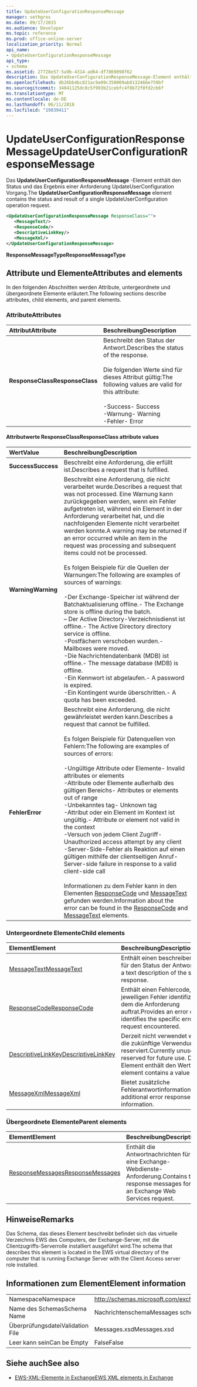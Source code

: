 ```yaml
---
title: UpdateUserConfigurationResponseMessage
manager: sethgros
ms.date: 09/17/2015
ms.audience: Developer
ms.topic: reference
ms.prod: office-online-server
localization_priority: Normal
api_name:
- UpdateUserConfigurationResponseMessage
api_type:
- schema
ms.assetid: 27728e57-5a9b-4314-ad64-df7869098f62
description: Das UpdateUserConfigurationResponseMessage-Element enthält den Status und das Ergebnis einer Anforderung UpdateUserConfiguration Vorgang.
ms.openlocfilehash: db26bb4bc821ac9a09c350009ab8132466e759bf
ms.sourcegitcommit: 34041125dc8c5f993b21cebfc4f8b72f0fd2cb6f
ms.translationtype: MT
ms.contentlocale: de-DE
ms.lasthandoff: 06/11/2018
ms.locfileid: "19839411"
---
```

# <a name="updateuserconfigurationresponsemessage"></a><span data-ttu-id="cd107-103">UpdateUserConfigurationResponseMessage</span><span class="sxs-lookup"><span data-stu-id="cd107-103">UpdateUserConfigurationResponseMessage</span></span>

<span data-ttu-id="cd107-104">Das **UpdateUserConfigurationResponseMessage** -Element enthält den Status und das Ergebnis einer Anforderung UpdateUserConfiguration Vorgang.</span><span class="sxs-lookup"><span data-stu-id="cd107-104">The **UpdateUserConfigurationResponseMessage** element contains the status and result of a single UpdateUserConfiguration operation request.</span></span> 
  
```xml
<UpdateUserConfigurationResponseMessage ResponseClass="">
   <MessageText/>
   <ResponseCode/>
   <DescriptiveLinkKey/>
   <MessageXml/>
</UpdateUserConfigurationResponseMessage>
```

 <span data-ttu-id="cd107-105">**ResponseMessageType**</span><span class="sxs-lookup"><span data-stu-id="cd107-105">**ResponseMessageType**</span></span>
## <a name="attributes-and-elements"></a><span data-ttu-id="cd107-106">Attribute und Elemente</span><span class="sxs-lookup"><span data-stu-id="cd107-106">Attributes and elements</span></span>

<span data-ttu-id="cd107-107">In den folgenden Abschnitten werden Attribute, untergeordnete und übergeordnete Elemente erläutert.</span><span class="sxs-lookup"><span data-stu-id="cd107-107">The following sections describe attributes, child elements, and parent elements.</span></span>
  
### <a name="attributes"></a><span data-ttu-id="cd107-108">Attribute</span><span class="sxs-lookup"><span data-stu-id="cd107-108">Attributes</span></span>

|<span data-ttu-id="cd107-109">**Attribut**</span><span class="sxs-lookup"><span data-stu-id="cd107-109">**Attribute**</span></span>|<span data-ttu-id="cd107-110">**Beschreibung**</span><span class="sxs-lookup"><span data-stu-id="cd107-110">**Description**</span></span>|
|:-----|:-----|
|<span data-ttu-id="cd107-111">**ResponseClass**</span><span class="sxs-lookup"><span data-stu-id="cd107-111">**ResponseClass**</span></span> <br/> | <span data-ttu-id="cd107-112">Beschreibt den Status der Antwort.</span><span class="sxs-lookup"><span data-stu-id="cd107-112">Describes the status of the response.</span></span> <br/><br/><span data-ttu-id="cd107-113">Die folgenden Werte sind für dieses Attribut gültig:</span><span class="sxs-lookup"><span data-stu-id="cd107-113">The following values are valid for this attribute:</span></span>  <br/><br/><span data-ttu-id="cd107-114">-Success</span><span class="sxs-lookup"><span data-stu-id="cd107-114">-  Success</span></span>  <br/><span data-ttu-id="cd107-115">-Warnung</span><span class="sxs-lookup"><span data-stu-id="cd107-115">-  Warning</span></span>  <br/><span data-ttu-id="cd107-116">-Fehler</span><span class="sxs-lookup"><span data-stu-id="cd107-116">-  Error</span></span>  <br/> |
   
#### <a name="responseclass-attribute-values"></a><span data-ttu-id="cd107-117">Attributwerte ResponseClass</span><span class="sxs-lookup"><span data-stu-id="cd107-117">ResponseClass attribute values</span></span>

|<span data-ttu-id="cd107-118">**Wert**</span><span class="sxs-lookup"><span data-stu-id="cd107-118">**Value**</span></span>|<span data-ttu-id="cd107-119">**Beschreibung**</span><span class="sxs-lookup"><span data-stu-id="cd107-119">**Description**</span></span>|
|:-----|:-----|
|<span data-ttu-id="cd107-120">**Success**</span><span class="sxs-lookup"><span data-stu-id="cd107-120">**Success**</span></span> <br/> |<span data-ttu-id="cd107-121">Beschreibt eine Anforderung, die erfüllt ist.</span><span class="sxs-lookup"><span data-stu-id="cd107-121">Describes a request that is fulfilled.</span></span>  <br/> |
|<span data-ttu-id="cd107-122">**Warning**</span><span class="sxs-lookup"><span data-stu-id="cd107-122">**Warning**</span></span> <br/> | <span data-ttu-id="cd107-123">Beschreibt eine Anforderung, die nicht verarbeitet wurde.</span><span class="sxs-lookup"><span data-stu-id="cd107-123">Describes a request that was not processed.</span></span> <span data-ttu-id="cd107-124">Eine Warnung kann zurückgegeben werden, wenn ein Fehler aufgetreten ist, während ein Element in der Anforderung verarbeitet hat, und die nachfolgenden Elemente nicht verarbeitet werden konnte.</span><span class="sxs-lookup"><span data-stu-id="cd107-124">A warning may be returned if an error occurred while an item in the request was processing and subsequent items could not be processed.</span></span> <br/><br/><span data-ttu-id="cd107-125">Es folgen Beispiele für die Quellen der Warnungen:</span><span class="sxs-lookup"><span data-stu-id="cd107-125">The following are examples of sources of warnings:</span></span>  <br/><br/><span data-ttu-id="cd107-126">-Der Exchange-Speicher ist während der Batchaktualisierung offline.</span><span class="sxs-lookup"><span data-stu-id="cd107-126">-  The Exchange store is offline during the batch.</span></span>  <br/><span data-ttu-id="cd107-127">– Der Active Directory-Verzeichnisdienst ist offline.</span><span class="sxs-lookup"><span data-stu-id="cd107-127">-  The Active Directory directory service is offline.</span></span>  <br/><span data-ttu-id="cd107-128">-Postfächern verschoben wurden.</span><span class="sxs-lookup"><span data-stu-id="cd107-128">-  Mailboxes were moved.</span></span>  <br/><span data-ttu-id="cd107-129">-Die Nachrichtendatenbank (MDB) ist offline.</span><span class="sxs-lookup"><span data-stu-id="cd107-129">-  The message database (MDB) is offline.</span></span>  <br/><span data-ttu-id="cd107-130">-Ein Kennwort ist abgelaufen.</span><span class="sxs-lookup"><span data-stu-id="cd107-130">-  A password is expired.</span></span>  <br/><span data-ttu-id="cd107-131">-Ein Kontingent wurde überschritten.</span><span class="sxs-lookup"><span data-stu-id="cd107-131">-  A quota has been exceeded.</span></span>  <br/> |
|<span data-ttu-id="cd107-132">**Fehler**</span><span class="sxs-lookup"><span data-stu-id="cd107-132">**Error**</span></span> <br/> | <span data-ttu-id="cd107-133">Beschreibt eine Anforderung, die nicht gewährleistet werden kann.</span><span class="sxs-lookup"><span data-stu-id="cd107-133">Describes a request that cannot be fulfilled.</span></span> <br/><br/><span data-ttu-id="cd107-134">Es folgen Beispiele für Datenquellen von Fehlern:</span><span class="sxs-lookup"><span data-stu-id="cd107-134">The following are examples of sources of errors:</span></span>  <br/><br/><span data-ttu-id="cd107-135">-Ungültige Attribute oder Elemente</span><span class="sxs-lookup"><span data-stu-id="cd107-135">-  Invalid attributes or elements</span></span>  <br/><span data-ttu-id="cd107-136">-Attribute oder Elemente außerhalb des gültigen Bereichs</span><span class="sxs-lookup"><span data-stu-id="cd107-136">-  Attributes or elements out of range</span></span>  <br/><span data-ttu-id="cd107-137">-Unbekanntes tag</span><span class="sxs-lookup"><span data-stu-id="cd107-137">-  Unknown tag</span></span>  <br/><span data-ttu-id="cd107-138">-Attribut oder ein Element im Kontext ist ungültig.</span><span class="sxs-lookup"><span data-stu-id="cd107-138">-  Attribute or element not valid in the context</span></span>  <br/><span data-ttu-id="cd107-139">-Versuch von jedem Client Zugriff</span><span class="sxs-lookup"><span data-stu-id="cd107-139">-  Unauthorized access attempt by any client</span></span>  <br/><span data-ttu-id="cd107-140">-Server-Side-Fehler als Reaktion auf einen gültigen mithilfe der clientseitigen Anruf</span><span class="sxs-lookup"><span data-stu-id="cd107-140">-  Server-side failure in response to a valid client-side call</span></span>  <br/><br/>  <span data-ttu-id="cd107-141">Informationen zu dem Fehler kann in den Elementen [ResponseCode](responsecode.md) und [MessageText](messagetext.md) gefunden werden.</span><span class="sxs-lookup"><span data-stu-id="cd107-141">Information about the error can be found in the [ResponseCode](responsecode.md) and [MessageText](messagetext.md) elements.</span></span>  <br/> |
   
### <a name="child-elements"></a><span data-ttu-id="cd107-142">Untergeordnete Elemente</span><span class="sxs-lookup"><span data-stu-id="cd107-142">Child elements</span></span>

|<span data-ttu-id="cd107-143">**Element**</span><span class="sxs-lookup"><span data-stu-id="cd107-143">**Element**</span></span>|<span data-ttu-id="cd107-144">**Beschreibung**</span><span class="sxs-lookup"><span data-stu-id="cd107-144">**Description**</span></span>|
|:-----|:-----|
|[<span data-ttu-id="cd107-145">MessageText</span><span class="sxs-lookup"><span data-stu-id="cd107-145">MessageText</span></span>](messagetext.md) <br/> |<span data-ttu-id="cd107-146">Enthält einen beschreibenden Text für den Status der Antwort.</span><span class="sxs-lookup"><span data-stu-id="cd107-146">Provides a text description of the status of the response.</span></span>  <br/> |
|[<span data-ttu-id="cd107-147">ResponseCode</span><span class="sxs-lookup"><span data-stu-id="cd107-147">ResponseCode</span></span>](responsecode.md) <br/> |<span data-ttu-id="cd107-148">Enthält einen Fehlercode, der den jeweiligen Fehler identifiziert, bei dem die Anforderung auftrat.</span><span class="sxs-lookup"><span data-stu-id="cd107-148">Provides an error code that identifies the specific error that the request encountered.</span></span>  <br/> |
|[<span data-ttu-id="cd107-149">DescriptiveLinkKey</span><span class="sxs-lookup"><span data-stu-id="cd107-149">DescriptiveLinkKey</span></span>](descriptivelinkkey.md) <br/> |<span data-ttu-id="cd107-150">Derzeit nicht verwendet wird und für die zukünftige Verwendung reserviert.</span><span class="sxs-lookup"><span data-stu-id="cd107-150">Currently unused and reserved for future use.</span></span> <span data-ttu-id="cd107-151">Dieses Element enthält den Wert 0.</span><span class="sxs-lookup"><span data-stu-id="cd107-151">This element contains a value of 0.</span></span>  <br/> |
|[<span data-ttu-id="cd107-152">MessageXml</span><span class="sxs-lookup"><span data-stu-id="cd107-152">MessageXml</span></span>](messagexml.md) <br/> |<span data-ttu-id="cd107-153">Bietet zusätzliche Fehlerantwortinformationen.</span><span class="sxs-lookup"><span data-stu-id="cd107-153">Provides additional error response information.</span></span>  <br/> |
   
### <a name="parent-elements"></a><span data-ttu-id="cd107-154">Übergeordnete Elemente</span><span class="sxs-lookup"><span data-stu-id="cd107-154">Parent elements</span></span>

|<span data-ttu-id="cd107-155">**Element**</span><span class="sxs-lookup"><span data-stu-id="cd107-155">**Element**</span></span>|<span data-ttu-id="cd107-156">**Beschreibung**</span><span class="sxs-lookup"><span data-stu-id="cd107-156">**Description**</span></span>|
|:-----|:-----|
|[<span data-ttu-id="cd107-157">ResponseMessages</span><span class="sxs-lookup"><span data-stu-id="cd107-157">ResponseMessages</span></span>](responsemessages.md) <br/> |<span data-ttu-id="cd107-158">Enthält die Antwortnachrichten für eine Exchange-Webdienste-Anforderung.</span><span class="sxs-lookup"><span data-stu-id="cd107-158">Contains the response messages for an Exchange Web Services request.</span></span>  <br/> |
   
## <a name="remarks"></a><span data-ttu-id="cd107-159">Hinweise</span><span class="sxs-lookup"><span data-stu-id="cd107-159">Remarks</span></span>

<span data-ttu-id="cd107-160">Das Schema, das dieses Element beschreibt befindet sich das virtuelle Verzeichnis EWS des Computers, der Exchange-Server, mit die Clientzugriffs-Serverrolle installiert ausgeführt wird.</span><span class="sxs-lookup"><span data-stu-id="cd107-160">The schema that describes this element is located in the EWS virtual directory of the computer that is running Exchange Server with the Client Access server role installed.</span></span>
  
## <a name="element-information"></a><span data-ttu-id="cd107-161">Informationen zum Element</span><span class="sxs-lookup"><span data-stu-id="cd107-161">Element information</span></span>

|||
|:-----|:-----|
|<span data-ttu-id="cd107-162">Namespace</span><span class="sxs-lookup"><span data-stu-id="cd107-162">Namespace</span></span>  <br/> |http://schemas.microsoft.com/exchange/services/2006/messages  <br/> |
|<span data-ttu-id="cd107-163">Name des Schemas</span><span class="sxs-lookup"><span data-stu-id="cd107-163">Schema Name</span></span>  <br/> |<span data-ttu-id="cd107-164">Nachrichtenschema</span><span class="sxs-lookup"><span data-stu-id="cd107-164">Messages schema</span></span>  <br/> |
|<span data-ttu-id="cd107-165">Überprüfungsdatei</span><span class="sxs-lookup"><span data-stu-id="cd107-165">Validation File</span></span>  <br/> |<span data-ttu-id="cd107-166">Messages.xsd</span><span class="sxs-lookup"><span data-stu-id="cd107-166">Messages.xsd</span></span>  <br/> |
|<span data-ttu-id="cd107-167">Leer kann sein</span><span class="sxs-lookup"><span data-stu-id="cd107-167">Can be Empty</span></span>  <br/> |<span data-ttu-id="cd107-168">False</span><span class="sxs-lookup"><span data-stu-id="cd107-168">False</span></span>  <br/> |
   
## <a name="see-also"></a><span data-ttu-id="cd107-169">Siehe auch</span><span class="sxs-lookup"><span data-stu-id="cd107-169">See also</span></span>

- [<span data-ttu-id="cd107-170">EWS-XML-Elemente in Exchange</span><span class="sxs-lookup"><span data-stu-id="cd107-170">EWS XML elements in Exchange</span></span>](ews-xml-elements-in-exchange.md)

